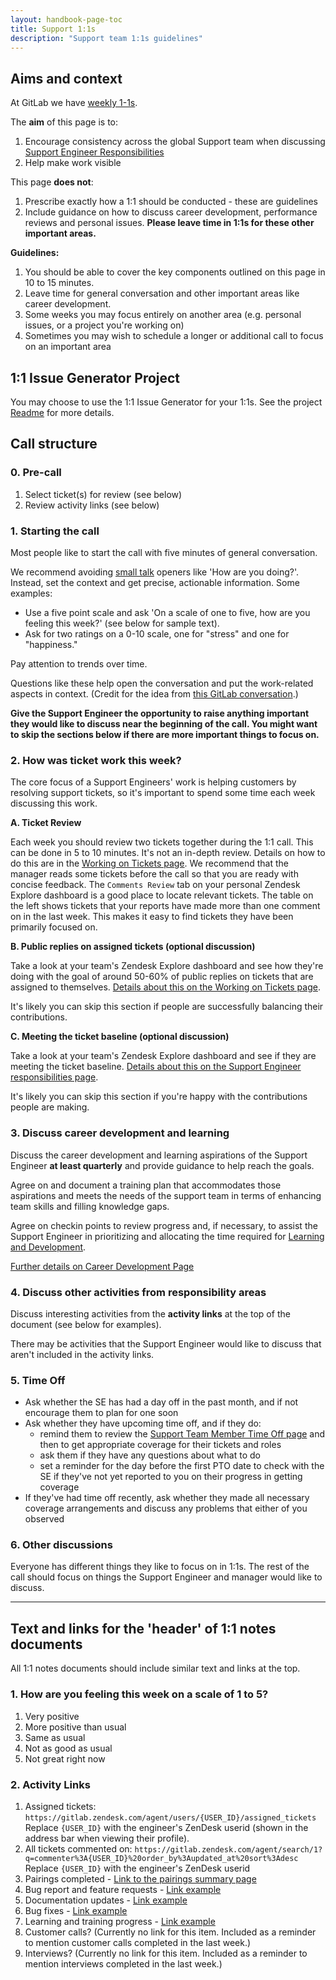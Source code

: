 ```yaml
---
layout: handbook-page-toc
title: Support 1:1s
description: "Support team 1:1s guidelines"
---
```


## Aims and context

At GitLab we have [weekly 1-1s](/handbook/leadership/1-1/).

The **aim** of this page is to:

1. Encourage consistency across the global Support team when discussing [Support Engineer Responsibilities](/handbook/support/engineering/support-engineer-responsibilities.html)
1. Help make work visible

This page **does not**:

1. Prescribe exactly how a 1:1 should be conducted - these are guidelines
1. Include guidance on how to discuss career development, performance reviews and personal issues. **Please leave time in 1:1s for these other important areas.**

**Guidelines:**

1. You should be able to cover the key components outlined on this page in 10 to 15 minutes.
1. Leave time for general conversation and other important areas like career development.
1. Some weeks you may focus entirely on another area (e.g. personal issues, or a project you're working on)
1. Sometimes you may wish to schedule a longer or additional call to focus on an important area

## 1:1 Issue Generator Project
You may choose to use the 1:1 Issue Generator for your 1:1s.  See the project [Readme](https://gitlab.com/gitlab-com/support/1-1s/1-1-issue-generator/-/blob/master/README.md) for more details.

## Call structure

### 0. Pre-call

1. Select ticket(s) for review (see below)
1. Review activity links (see below)

### 1. Starting the call

Most people like to start the call with five minutes of general conversation.

We recommend avoiding [small talk](https://en.wikipedia.org/wiki/Small_talk) openers like 'How are you doing?'. Instead, set the context and get precise, actionable information. Some examples:

* Use a five point scale and ask 'On a scale of one to five, how are you feeling this week?' (see below for sample text).
* Ask for two ratings on a 0-10 scale, one for "stress" and one for "happiness."

Pay attention to trends over time.

Questions like these help open the conversation and put the work-related aspects in context. (Credit for the idea from [this GitLab conversation](https://twitter.com/gitlab/status/1244728191069171716).)

**Give the Support Engineer the opportunity to raise anything important they would like to discuss near the beginning of the call. You might want to skip the sections below if there are more important things to focus on.**

### 2. How was ticket work this week?

The core focus of a Support Engineers' work is helping customers by resolving support tickets, so it's important to spend some time each week discussing this work.

**A. Ticket Review**

Each week you should review two tickets together during the 1:1 call. This can be done in 5 to 10 minutes. It's not an in-depth review. Details on how to do this are in the [Working on Tickets page](/handbook/support/workflows/working-on-tickets.html#1-weekly-ticket-review). We recommend that the manager reads some tickets before the call so that you are ready with concise feedback. The `Comments Review` tab on your personal Zendesk Explore dashboard is a good place to locate relevant tickets. The table on the left shows tickets that your reports have made more than one comment on in the last week. This makes it easy to find tickets they have been primarily focused on.

**B. Public replies on assigned tickets (optional discussion)**

Take a look at your team's Zendesk Explore dashboard and see how they're doing with the goal of around 50-60% of public replies on tickets that are assigned to themselves. [Details about this on the Working on Tickets page](/handbook/support/workflows/working-on-tickets.html#2-public-replies-on-your-assigned-tickets).

It's likely you can skip this section if people are successfully balancing their contributions.

**C. Meeting the ticket baseline (optional discussion)**

Take a look at your team's Zendesk Explore dashboard and see if they are meeting the ticket baseline. [Details about this on the Support Engineer responsibilities page](/handbook/support/engineering/support-engineer-responsibilities.html#ticket-baseline).

It's likely you can skip this section if you're happy with the contributions people are making.

### 3. Discuss career development and learning

Discuss the career development and learning aspirations of the Support Engineer **at least quarterly** and provide guidance to help reach the goals.

Agree on and document a training plan that accommodates those aspirations and meets the needs of the support team in terms of enhancing team skills and filling knowledge gaps.

Agree on checkin points to review progress and, if necessary, to assist the Support Engineer in prioritizing and allocating the time required for [Learning and Development](https://about.gitlab.com/handbook/people-group/learning-and-development/).

[Further details on Career Development Page](https://about.gitlab.com/handbook/people-group/learning-and-development/career-development/#recomendations-for-managers-to-support-the-learning-of-team-members)

### 4. Discuss other activities from responsibility areas

Discuss interesting activities from the **activity links** at the top of the document (see below for examples).

There may be activities that the Support Engineer would like to discuss that aren't included in the activity links.


### 5. Time Off

- Ask whether the SE has had a day off in the past month, and if not encourage them to plan for one soon
- Ask whether they have upcoming time off, and if they do:
  - remind them to review the [Support Team Member Time Off page](https://about.gitlab.com/handbook/support/support-time-off.html) and then to get appropriate coverage for their tickets and roles
  - ask them if they have any questions about what to do
  - set a reminder for the day before the first PTO date to check with the SE if they've not yet reported to you on their progress in getting coverage
- If they've had time off recently, ask whether they made all necessary coverage arrangements and discuss any problems that either of you observed

### 6. Other discussions

Everyone has different things they like to focus on in 1:1s. The rest of the call should focus on things the Support Engineer and manager would like to discuss.

---

## Text and links for the 'header' of 1:1 notes documents

All 1:1 notes documents should include similar text and links at the top.

### 1. How are you feeling this week on a scale of 1 to 5?

1. Very positive
1. More positive than usual
1. Same as usual
1. Not as good as usual
1. Not great right now

### 2. Activity Links

1. Assigned tickets: `https://gitlab.zendesk.com/agent/users/{USER_ID}/assigned_tickets` Replace `{USER_ID}` with the engineer's ZenDesk userid (shown in the address bar when viewing their profile).
1. All tickets commented on: `https://gitlab.zendesk.com/agent/search/1?q=commenter%3A{USER_ID}%20order_by%3Aupdated_at%20sort%3Adesc` Replace `{USER_ID}` with the engineer's ZenDesk userid
1. Pairings completed - [Link to the pairings summary page](https://gitlab-com.gitlab.io/support/support-pairing/)
1. Bug report and feature requests - [Link example](/handbook/support/engineering/support-engineer-responsibilities.html#6-create-and-update-issues-for-bugs-and-feature-requests-weekly)
1. Documentation updates - [Link example](/handbook/support/engineering/support-engineer-responsibilities.html#7-improve-documentation-and-publicly-share-knowledge-weekly)
1. Bug fixes - [Link example](/handbook/support/engineering/support-engineer-responsibilities.html#8-fix-gitlab-bugs-and-create-features-occasionally)
1. Learning and training progress - [Link example](/handbook/support/engineering/support-engineer-responsibilities.html#11-develop-your-skills-through-learning-and-training-weekly)
1. Customer calls? (Currently no link for this item. Included as a reminder to mention customer calls completed in the last week.)
1. Interviews? (Currently no link for this item. Included as a reminder to mention interviews completed in the last week.)
